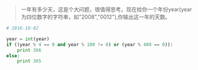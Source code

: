 >  一年有多少天，这是个大问题，很值得思考。现在给你一个年份year(year为四位数字的字符串，如"2008","0012"),你输出这一年的天数。
``` python
# 2016-10-02

year = int(year)
if ((year % 4 == 0 and year % 100 != 0) or (year % 400 == 0)):
    print 366
else:
    print 365
```